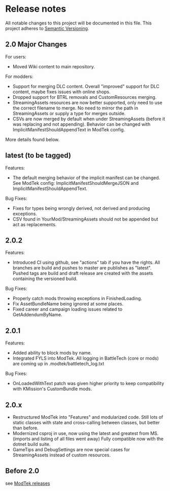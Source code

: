 ﻿# Release notes

All notable changes to this project will be documented in this file.
This project adheres to [Semantic Versioning](http://semver.org/).

## 2.0 Major Changes

For users:
- Moved Wiki content to main repository.

For modders:
- Support for merging DLC content. Overall "improved" support for DLC content, maybe fixes issues with online shops.
- Dropped support for BTRL removals and CustomResources merging.
- StreamingAssets resources are now better supported, only need to use the correct filename to merge. No need to mirror the path in StreamingAssets or supply a type for merges outside.
- CSVs are now merged by default when under StreamingAssets (before it was replacing and not appending). Behavior can be changed with ImplicitManifestShouldAppendText in ModTek config.

More details found below.

## latest (to be tagged)

Features:
- The default merging behavior of the implicit manifest can be changed.
  See ModTek config: ImplicitManifestShouldMergeJSON and ImplicitManifestShouldAppendText.

Bug Fixes:
- Fixes for types being wrongly derived, not derived and producing exceptions.
- CSV found in YourMod/StreamingAssets should not be appended but act as replacements.

## 2.0.2

Features:
- Introduced CI using github, see "actions" tab if you have the rights. All branches are build and pushes to master are publishes as "latest". Pushed tags are build and draft release are created with the assets containing the versioned build.

Bug Fixes:
- Properly catch mods throwing exceptions in FinishedLoading.
- Fix AssetBundleName being ignored at some places.
- Fixed career and campaign loading issues related to GetAddendumByName.

## 2.0.1

Features:
- Added ability to block mods by name.
- Integrated FYLS into ModTek. All logging in BattleTech (core or mods) are coming up in .modtek/battletech_log.txt

Bug Fixes:
- OnLoadedWithText patch was given higher priority to keep compatibility with KMission's CustomBundle mods.

## 2.0.x

- Restructured ModTek into "Features" and modularized code. Still lots of static classes with state and cross-calling between classes, but better than before.
- Modernized csproj in use, now using the latest and greatest from MS. (imports and listing of all files went away) Fully compatible now with the dotnet build suite.
- GameTips and DebugSettings are now special cases for StreamingAssets instead of custom resources.

## Before 2.0

see [ModTek releases](https://github.com/BattletechModders/ModTek/releases)
